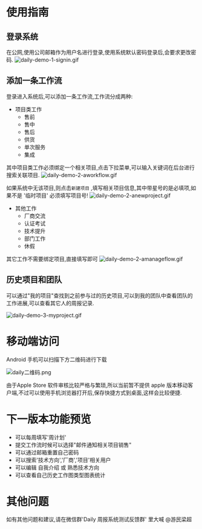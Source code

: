 # 使用指南

## 登录系统
在公网,使用公司邮箱作为用户名进行登录,使用系统默认密码登录后,会要求更改密码.
![daily-demo-1-signin.gif](https://i.loli.net/2018/04/04/5ac4ea79270af.gif)

## 添加一条工作流

登录进入系统后,可以添加一条工作流,工作流分成两种:

- 项目类工作
  - 售前
  - 售中
  - 售后
  - 供货
  - 单次服务
  - 集成

其中项目类工作必须绑定一个相关项目,点击下拉菜单,可以输入关键词在后台进行搜索关联项目.
![daily-demo-2-aworkflow.gif](https://i.loli.net/2018/04/04/5ac4ea796dc30.gif)

如果系统中无该项目,则点击`新建项目` ,填写相关项目信息,其中带星号的是必填项,如果不是 '临时项目' 必须填写项目号!
![daily-demo-2-anewproject.gif](https://i.loli.net/2018/04/05/5ac4ffd644d71.gif)

- 其他工作
  - 厂商交流
  - 认证考试
  - 技术提升
  - 部门工作
  - 休假

其它工作不需要绑定项目,直接填写即可
![daily-demo-2-amanageflow.gif](https://i.loli.net/2018/04/04/5ac4f008a65bf.gif)


## 历史项目和团队

可以通过"我的项目"查找到之前参与过的历史项目,可以到我的团队中查看团队的工作进展,可以查看其它人的周报记录.

![daily-demo-3-myproject.gif](https://i.loli.net/2018/04/04/5ac4e8c000e24.gif)


# 移动端访问

Android 手机可以扫描下方二维码进行下载

![daily二维码.png](https://i.loli.net/2018/04/05/5ac50125efa01.png)

由于Apple Store 软件审核比较严格与繁琐,所以当前暂不提供 apple 版本移动客户端,不过可以使用手机浏览器打开后,保存快捷方式到桌面,这样会比较便捷.


# 下一版本功能预览

- 可以每周填写'周计划'
- 提交工作流时候可以选择"邮件通知相关项目销售"
- 可以通过邮箱重置自己密码
- 可以搜索'技术方向','厂商','项目'相关用户
- 可以编辑 自我介绍 或 熟悉技术方向
- 可以查看自己历史工作图类型图表统计 


# 其他问题
如有其他问题和建议,请在微信群'Daily 周报系统测试反馈群' 里大喊 @游民梁超

